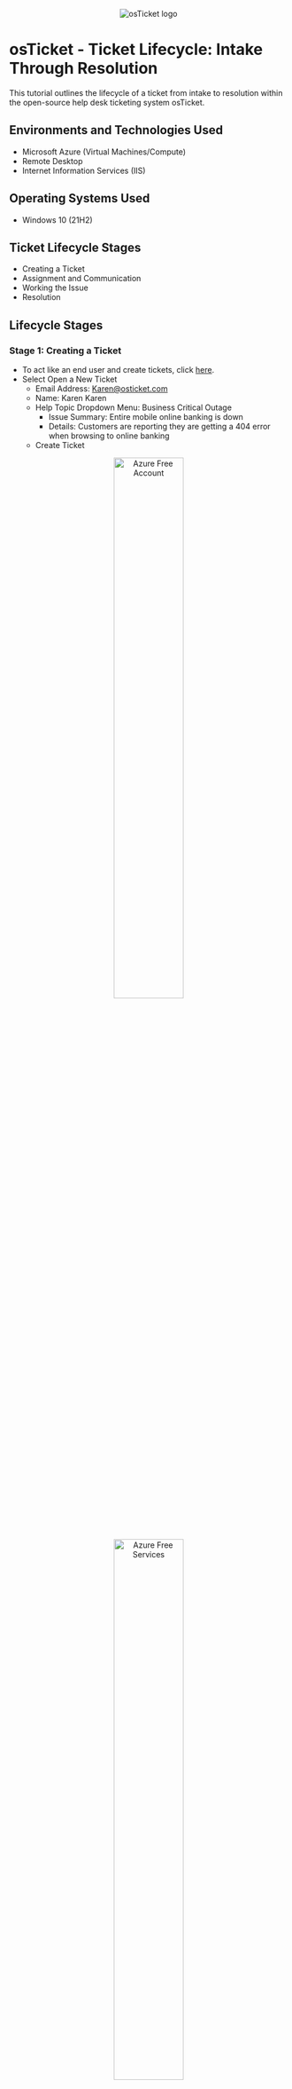 <p align="center">
<img src="https://i.imgur.com/Clzj7Xs.png" alt="osTicket logo"/>
</p>

<h1>osTicket - Ticket Lifecycle: Intake Through Resolution</h1>
This tutorial outlines the lifecycle of a ticket from intake to resolution within the open-source help desk ticketing system osTicket.<br />


<h2>Environments and Technologies Used</h2>

- Microsoft Azure (Virtual Machines/Compute)
- Remote Desktop
- Internet Information Services (IIS)

<h2>Operating Systems Used </h2>

- Windows 10</b> (21H2)

<h2>Ticket Lifecycle Stages</h2>

- Creating a Ticket
- Assignment and Communication
- Working the Issue
- Resolution

<h2>Lifecycle Stages</h2>

<h3>Stage 1: Creating a Ticket</h3>


- To act like an end user and create tickets, click [here](http://localhost/osTicket/).
- Select Open a New Ticket
  - Email Address: Karen@osticket.com
  - Name: Karen Karen
  - Help Topic Dropdown Menu: Business Critical Outage
    - Issue Summary: Entire mobile online banking is down
    - Details: Customers are reporting they are getting a 404 error when browsing to online banking
  - Create Ticket

<p align="center">
<img src="https://i.imgur.com/lCZO3GZ.png" height="50%" width="50%" alt="Azure Free Account"/> <img src="https://i.imgur.com/Z33C0m5.png" height="50%" width="50%" alt="Azure Free Services"/>
</p>


<h3>Step 2: Assignment and Communication</h3>

- Sign into osTicket as an Agent
  - We created jane.doe in previous tutorial, log in with those credentials. 
  - Select the ticket we created in Step 1.
  
  
<p align="center">
<img src="https://i.imgur.com/vqlHPAC.png" height="50%" width="50%" alt="Azure Free Account"/> <img src="https://i.imgur.com/9FJdKmA.png" height="50%" width="50%" alt="Azure Free Services"/>
</p>


 - Priority: Emergency. 
      - Mobile online banking down can potentially lead to financial loss for the company
 - Assigned to: Jane Doe
 - SLA Plan: SEV-A 
      - Notes: Business impacting, critical incident
 - Department: System Administrators 
      - Sys Admins responsible for mobile banking infrastructure
 - Response text box: Coordinating with Sys Admin Team to bring mobile banking back online
    - Select Post Reply


<p align="center">
<img src="https://i.imgur.com/JpxZpfL.png" height="50%" width="50%" alt="Azure Free Account"/> <img src="https://i.imgur.com/u3lKmsv.png" height="50%" width="50%" alt="Azure Free Services"/>
</p>

<h3>Stage 3: Working the Issue</h3>

- On the back end, Jane is working with the System Adminstrator team to resolve the issue. 


<h3>Stage 4: Resolution</h3>
     
- Once the issue is resolved, go back to the ticket and update the end user.
  - Response text box: Jerry from System Engineering found and connected a failed load balancer. Mobile banking should be back up. 
  - Ticket Status: Resolved
- Select Post Reply
- The ticket should now be on the "closed" tab since it has been resolved.

<p align="center">
<img src="https://i.imgur.com/3XhKEZo.png" height="50%" width="50%" alt="Azure Free Account"/> <img src="https://i.imgur.com/4cdVktH.png" height="50%" width="50%" alt="Azure Free Services"/>
</p>


🎉Congratulations! You have created and resolved your first ticket!🎉
  
